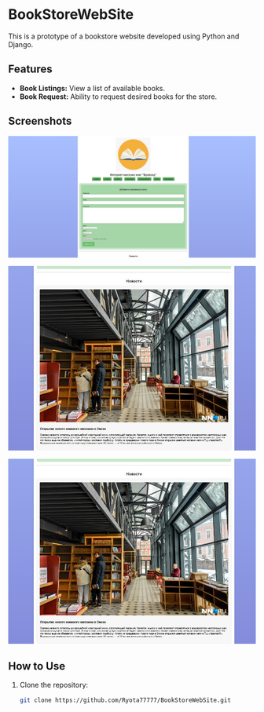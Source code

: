# BookStoreWebSite

This is a prototype of a bookstore website developed using Python and Django.

## Features

- **Book Listings:** View a list of available books.
- **Book Request:** Ability to request desired books for the store.

## Screenshots

![Screenshot 1](https://github.com/Ryota77777/BookStoreWebSite/blob/main/Assets/photo_2024-06-12_10-42-32.jpg?raw=true)

![Screenshot 1](https://github.com/Ryota77777/BookStoreWebSite/blob/main/Assets/photo_2024-06-12_10-52-31.jpg?raw=true)

![Screenshot 1](https://github.com/Ryota77777/BookStoreWebSite/blob/main/photo_2024-06-12_10-52-31.jpg?raw=true)

## How to Use

1. Clone the repository:

   ```bash
   git clone https://github.com/Ryota77777/BookStoreWebSite.git

